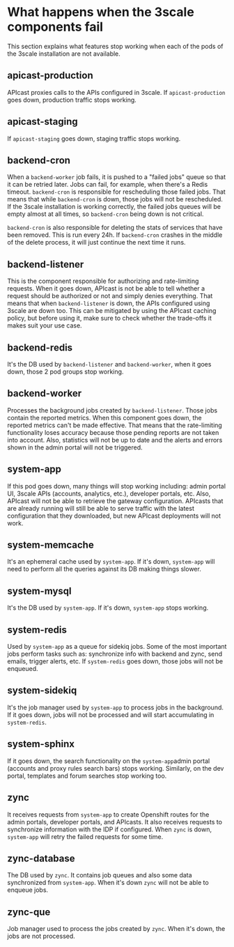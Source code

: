 # What happens when the 3scale components fail

This section explains what features stop working when each of the pods of the
3scale installation are not available.

## apicast-production

APIcast proxies calls to the APIs configured in 3scale. If `apicast-production`
goes down, production traffic stops working.

## apicast-staging

If `apicast-staging` goes down, staging traffic stops working.

## backend-cron

When a `backend-worker` job fails, it is pushed to a "failed jobs" queue so that
it can be retried later. Jobs can fail, for example, when there's a Redis
timeout. `backend-cron` is responsible for rescheduling those failed jobs. That
means that while `backend-cron` is down, those jobs will not be rescheduled. If
the 3scale installation is working correctly, the failed jobs queues will be
empty almost at all times, so `backend-cron` being down is not critical.

`backend-cron` is also responsible for deleting the stats of services that have
been removed. This is run every 24h. If `backend-cron` crashes in the middle of
the delete process, it will just continue the next time it runs.

## backend-listener

This is the component responsible for authorizing and rate-limiting requests.
When it goes down, APIcast is not be able to tell whether a request should be
authorized or not and simply denies everything. That means that when
`backend-listener` is down, the APIs configured using 3scale are down too. This
can be mitigated by using the APIcast caching policy, but before using it, make
sure to check whether the trade-offs it makes suit your use case.

## backend-redis

It's the DB used by `backend-listener` and `backend-worker`, when it goes down,
those 2 pod groups stop working.

## backend-worker

Processes the background jobs created by `backend-listener`. Those jobs contain
the reported metrics. When this component goes down, the reported metrics can't
be made effective. That means that the rate-limiting functionality loses
accuracy because those pending reports are not taken into account. Also,
statistics will not be up to date and the alerts and errors shown in the admin
portal will not be triggered.

## system-app

If this pod goes down, many things will stop working including: admin portal UI,
3scale APIs (accounts, analytics, etc.), developer portals, etc. Also, APIcast
will not be able to retrieve the gateway configuration. APIcasts that are
already running will still be able to serve traffic with the latest
configuration that they downloaded, but new APIcast deployments will not work.

## system-memcache

It's an ephemeral cache used by `system-app`. If it's down, `system-app` will
need to perform all the queries against its DB making things slower.

## system-mysql

It's the DB used by `system-app`. If it's down, `system-app` stops working.

## system-redis

Used by `system-app` as a queue for sidekiq jobs. Some of the most important
jobs perform tasks such as: synchronize info with backend and zync, send emails,
trigger alerts, etc. If `system-redis` goes down, those jobs will not be
enqueued.

## system-sidekiq

It's the job manager used by `system-app` to process jobs in the background. If
it goes down, jobs will not be processed and will start accumulating in
`system-redis`.

## system-sphinx

If it goes down, the search functionality on the `system-app`admin portal
(accounts and proxy rules search bars) stops working. Similarly, on the dev
portal, templates and forum searches stop working too.

## zync

It receives requests from `system-app` to create Openshift routes for the admin
portals, developer portals, and APIcasts. It also receives requests to
synchronize information with the IDP if configured. When `zync` is down,
`system-app` will retry the failed requests for some time.

## zync-database

The DB used by `zync`. It contains job queues and also some data synchronized
from `system-app`. When it's down `zync` will not be able to enqueue jobs.

## zync-que

Job manager used to process the jobs created by `zync`. When it's down, the jobs
are not processed.

